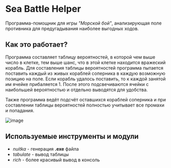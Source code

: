# Sea Battle Helper
Программа-помощник для игры _"Морской бой"_, анализирующая поле противника для предугадывания наиболее выгодных ходов.


## Как это работает?
Программа составляет таблицу вероятностей, в которой чем выше число в клетке, тем выше шанс, что в этой клетке находится вражеский корабль. Для составления таблицы вероятностей программа пытается поставить каждый из живых кораблей соперника в каждую возможную позицию на поле. Если корабль удалось поставить, то к каждой занятой им ячейке прибаляется 1. После этого подсвечиваются ячейки с наибольшей вероятностью и отдельно выводятся для удобства.

Также программа ведёт подсчёт оставшихся кораблей соперника и при составлении таблицы вероятностей полностью учитывает все промахи и попадания.

![image](https://github.com/FortenZz0/sea-battle-helper/assets/137785022/52f4bc46-b3b9-4bed-b011-ae249466b026)


## Используемые инструменты и модули
- _nuitka_ - генерация **.exe** файла
- _tabulate_ - вывод таблицы
- _rich_ - более красивый вывод в консоль
